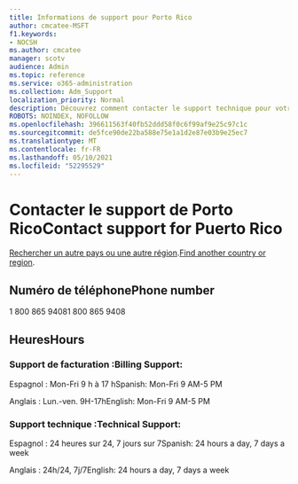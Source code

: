 ```yaml
---
title: Informations de support pour Porto Rico
author: cmcatee-MSFT
f1.keywords:
- NOCSH
ms.author: cmcatee
manager: scotv
audience: Admin
ms.topic: reference
ms.service: o365-administration
ms.collection: Adm_Support
localization_priority: Normal
description: Découvrez comment contacter le support technique pour votre pays ou région.
ROBOTS: NOINDEX, NOFOLLOW
ms.openlocfilehash: 396611563f40fb52ddd58f0c6f99af9e25c97c1c
ms.sourcegitcommit: de5fce90de22ba588e75e1a1d2e87e03b9e25ec7
ms.translationtype: MT
ms.contentlocale: fr-FR
ms.lasthandoff: 05/10/2021
ms.locfileid: "52295529"
---
```

# <a name="contact-support-for-puerto-rico"></a><span data-ttu-id="dc2b1-103">Contacter le support de Porto Rico</span><span class="sxs-lookup"><span data-stu-id="dc2b1-103">Contact support for Puerto Rico</span></span>

<span data-ttu-id="dc2b1-104">[Rechercher un autre pays ou une autre région](../../business-video/get-help-support.md).</span><span class="sxs-lookup"><span data-stu-id="dc2b1-104">[Find another country or region](../../business-video/get-help-support.md).</span></span>

## <a name="phone-number"></a><span data-ttu-id="dc2b1-105">Numéro de téléphone</span><span class="sxs-lookup"><span data-stu-id="dc2b1-105">Phone number</span></span>
<span data-ttu-id="dc2b1-106">1 800 865 9408</span><span class="sxs-lookup"><span data-stu-id="dc2b1-106">1 800 865 9408</span></span>

## <a name="hours"></a><span data-ttu-id="dc2b1-107">Heures</span><span class="sxs-lookup"><span data-stu-id="dc2b1-107">Hours</span></span>
### <a name="billing-support"></a><span data-ttu-id="dc2b1-108">Support de facturation :</span><span class="sxs-lookup"><span data-stu-id="dc2b1-108">Billing Support:</span></span>

<span data-ttu-id="dc2b1-109">Espagnol : Mon-Fri 9 h à 17 h</span><span class="sxs-lookup"><span data-stu-id="dc2b1-109">Spanish: Mon-Fri 9 AM-5 PM</span></span>

<span data-ttu-id="dc2b1-110">Anglais : Lun.-ven. 9H-17h</span><span class="sxs-lookup"><span data-stu-id="dc2b1-110">English: Mon-Fri 9 AM-5 PM</span></span>

### <a name="technical-support"></a><span data-ttu-id="dc2b1-111">Support technique :</span><span class="sxs-lookup"><span data-stu-id="dc2b1-111">Technical Support:</span></span>

<span data-ttu-id="dc2b1-112">Espagnol : 24 heures sur 24, 7 jours sur 7</span><span class="sxs-lookup"><span data-stu-id="dc2b1-112">Spanish: 24 hours a day, 7 days a week</span></span>

<span data-ttu-id="dc2b1-113">Anglais : 24h/24, 7j/7</span><span class="sxs-lookup"><span data-stu-id="dc2b1-113">English: 24 hours a day, 7 days a week</span></span>
